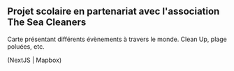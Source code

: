 ## Projet scolaire en partenariat avec l'association The Sea Cleaners

Carte présentant différents évènements à travers le monde. Clean Up, plage poluées, etc.

(NextJS | Mapbox)

